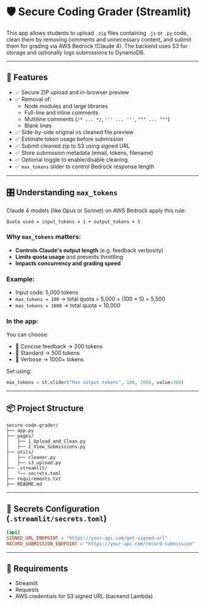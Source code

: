 # 🛡️ Secure Coding Grader (Streamlit)

This app allows students to upload `.zip` files containing `.js` or `.py` code, clean them by removing comments and unnecessary content, and submit them for grading via AWS Bedrock (Claude 4). The backend uses S3 for storage and optionally logs submissions to DynamoDB.

---

## 🚀 Features

- ✅ Secure ZIP upload and in-browser preview
- ✅ Removal of:
  - Node modules and large libraries
  - Full-line and inline comments
  - Multiline comments (`/* ... */`, `''' ... '''`, `""" ... """`)
  - Blank lines
- ✅ Side-by-side original vs cleaned file preview
- ✅ Estimate token usage before submission
- ✅ Submit cleaned zip to S3 using signed URL
- ✅ Store submission metadata (email, tokens, filename)
- ✅ Optional toggle to enable/disable cleaning
- ✅ `max_tokens` slider to control Bedrock response length

---

## 🎛 Understanding `max_tokens`

Claude 4 models (like Opus or Sonnet) on AWS Bedrock apply this rule:

```
Quota used = input_tokens × 1 + output_tokens × 5
```

### Why `max_tokens` matters:

- **Controls Claude's output length** (e.g. feedback verbosity)
- **Limits quota usage** and prevents throttling
- **Impacts concurrency and grading speed**

### Example:

- Input code: 5,000 tokens
- `max_tokens = 100` → total quota = 5,000 + (100 × 5) = 5,500
- `max_tokens = 1000` → total quota = 10,000

### In the app:

You can choose:
- 🔹 Concise feedback → 200 tokens
- 🔸 Standard → 500 tokens
- 🔸 Verbose → 1000+ tokens

Set using:

```python
max_tokens = st.slider("Max output tokens", 100, 2000, value=300)
```

---

## 📦 Project Structure

```
secure-code-grader/
├── app.py
├── pages/
│   ├── 1_Upload_and_Clean.py
│   ├── 2_View_Submissions.py
├── utils/
│   ├── cleaner.py
│   ├── s3_upload.py
├── .streamlit/
│   └── secrets.toml
├── requirements.txt
├── README.md
```

---

## 🔐 Secrets Configuration (`.streamlit/secrets.toml`)

```toml
[api]
SIGNED_URL_ENDPOINT = "https://your-api.com/get-signed-url"
RECORD_SUBMISSION_ENDPOINT = "https://your-api.com/record-submission"
```

---

## 📎 Requirements

- Streamlit
- Requests
- AWS credentials for S3 signed URL (backend Lambda)

